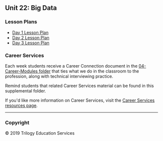 ## Unit 22: Big Data

### Lesson Plans

* [Day 1 Lesson Plan](1/LessonPlan.md)
* [Day 2 Lesson Plan](2/LessonPlan.md)
* [Day 3 Lesson Plan](3/LessonPlan.md)

### Career Services

Each week students receive a Career Connection document in the [04-Career-Modules folder](../../04-Career-Modules/) that ties what we do in the classroom to the profession, along with technical interviewing practice.

Remind students that related Career Services material can be found in this supplemental folder.

If you'd like more information on Career Services, visit the [Career Services resources page](http://bit.ly/DataVizCS).

- - -

### Copyright

© 2019 Trilogy Education Services

